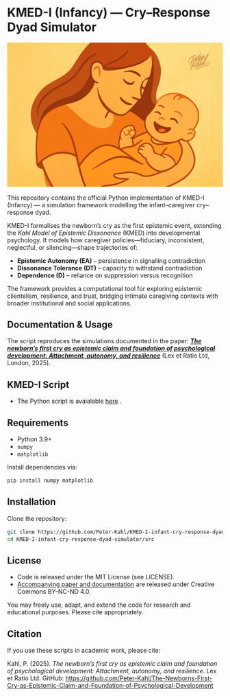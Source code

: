 # KMED-I (Infancy) — Cry–Response Dyad Simulator

![A stylised illustration of a mother holding her smiling infant, rendered in warm orange tones. The image symbolises the newborn’s cry and caregiver recognition as the foundational exchange of epistemic life, where comfort and care scaffold resilience and autonomy.](https://github.com/Peter-Kahl/KMED-I-infant-cry-response-dyad-simulator/blob/main/mum_baby.jpg?raw=true)

This repository contains the official Python implementation of KMED-I (Infancy) — a simulation framework modelling the infant–caregiver cry–response dyad.

KMED-I formalises the newborn’s cry as the first epistemic event, extending the _Kahl Model of Epistemic Dissonance_ (KMED) into developmental psychology. It models how caregiver policies—fiduciary, inconsistent, neglectful, or silencing—shape trajectories of:

- **Epistemic Autonomy (EA)** – persistence in signalling contradiction
- **Dissonance Tolerance (DT)** – capacity to withstand contradiction
- **Dependence (D)** – reliance on suppression versus recognition

The framework provides a computational tool for exploring epistemic clientelism, resilience, and trust, bridging intimate caregiving contexts with broader institutional and social applications.

## Documentation & Usage

The script reproduces the simulations documented in the paper:
[**_The newborn’s first cry as epistemic claim and foundation of psychological development: Attachment, autonomy, and resilience_**](https://github.com/Peter-Kahl/The-Newborns-First-Cry-as-Epistemic-Claim-and-Foundation-of-Psychological-Development) (Lex et Ratio Ltd, London, 2025).

## KMED-I Script

- The Python script is avaialable [here](https://github.com/Peter-Kahl/KMED-I-infant-cry-response-dyad-simulator/blob/main/src/kmed_infant_run.py) .

## Requirements

- Python 3.9+
- `numpy`
- `matplotlib`

Install dependencies via:

```bash
pip install numpy matplotlib
```

## Installation

Clone the repository:

```bash
git clone https://github.com/Peter-Kahl/KMED-I-infant-cry-response-dyad-simulator.git
cd KMED-I-infant-cry-response-dyad-simulator/src
```

## License

- Code is released under the MIT License (see LICENSE).
- [Accompanying paper and documentation](https://github.com/Peter-Kahl/The-Newborns-First-Cry-as-Epistemic-Claim-and-Foundation-of-Psychological-Development) are released under Creative Commons BY-NC-ND 4.0.

You may freely use, adapt, and extend the code for research and educational purposes. Please cite appropriately.


## Citation

If you use these scripts in academic work, please cite:

Kahl, P. (2025). _The newborn’s first cry as epistemic claim and foundation of psychological development: Attachment, autonomy, and resilience_. Lex et Ratio Ltd. GitHub: https://github.com/Peter-Kahl/The-Newborns-First-Cry-as-Epistemic-Claim-and-Foundation-of-Psychological-Development
